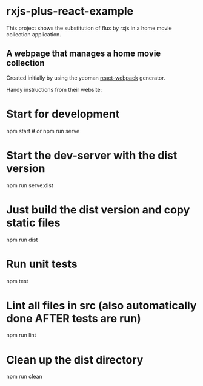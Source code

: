 # rxjs-plus-react-example
This project shows the substitution of flux by rxjs in a home movie collection application.

## A webpage that manages a home movie collection

Created initially by using the yeoman [react-webpack](https://github.com/newtriks/generator-react-webpack) generator.

Handy instructions from their website:

# Start for development
npm start # or
npm run serve

# Start the dev-server with the dist version
npm run serve:dist

# Just build the dist version and copy static files
npm run dist

# Run unit tests
npm test

# Lint all files in src (also automatically done AFTER tests are run)
npm run lint

# Clean up the dist directory
npm run clean




